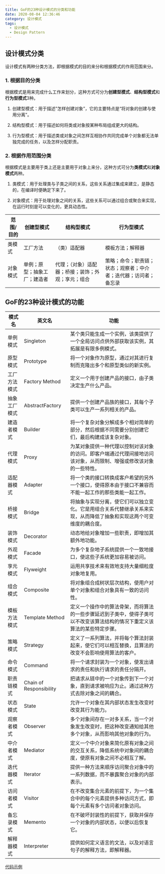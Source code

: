 ```yaml
---
title: GoF的23种设计模式的分类和功能
date: 2020-08-04 12:36:46
category: 设计模式
tags:
  - 设计模式
  - Design Pattern
---
```


## 设计模式分类

设计模式有两种分类方法，即根据模式的目的来分和根据模式的作用范围来分。

### 1. 根据目的分类

根据模式是用来完成什么工作来划分，这种方式可分为**创建型模式**、**结构型模式**和**行为型模式**3种。

1. 创建型模式：用于描述”怎样创建对象”，它的主要特点是“将对象的创建与使用分离”。

2. 结构型模式：用于描述如何将类或对象按某种布局组成更大的结构。

3. 行为型模式：用于描述类或对象之间怎样互相协作共同完成单个对象都无法单独完成的任务，以及怎样分配职责。

### 2. 根据作用范围分类

根据模式是主要用于类上还是主要用于对象上来分，这种方式可分为**类模式**和**对象模式**两种。

1. 类模式：用于处理类与子类之间的关系，这些关系通过集成来建立，是静态的，在编译时便确定下来了。

2. 对象模式：用于处理对象之间的关系，这些关系可以通过组合或聚合来实现，在运行时刻是可以变化的，更具动态性。

|范围/目的|创建型模式|结构型模式|行为型模式|
|---|---|---|---|
|类模式|工厂方法|（类）适配器|模板方法；解释器|
|对象模式|单例；原型；抽象工厂；建造者|代理；（对象）适配器；桥接；装饰；外观；享元；组合|策略；命令；职责链；状态；观察者；中介者；迭代器；访问者；备忘录|

## GoF的23种设计模式的功能

|模式名|英文名|功能|
|---|---|---|
|单例模式|Singleton|某个类只能生成一个实例，该类提供了一个全局访问点供外部获取该实例，其拓展是有限多例模式。|
|原型模式|Prototype|将一个对象作为原型，通过对其进行复制而克隆出多个和原型类似的新实例。|
|工厂方法模式|Factory Method|定义一个用于创建产品的接口，由子类决定生产什么产品。|
|抽象工厂模式|AbstractFactory|提供一个创建产品族的接口，其每个子类可以生产一系列相关的产品。|
|建造者模式|Builder|将一个复杂对象分解成多个相对简单的部分，然后根据不同需要分别创建它们，最后构建成该复杂对象。|
|代理模式|Proxy|为某对象提供一种代理以控制对该对象的访问。即客户端通过代理间接地访问该对象，从而限制、增强或修改该对象的一些特性。|
|适配器模式|Adapter|将一个类的接口转换成客户希望的另外一个接口，使得原本由于接口不兼容而不能一起工作的那些类能一起工作。|
|桥接模式|Bridge|将抽象与实现分离，使它们可以独立变化。它是用组合关系代替继承关系来实现，从而降低了抽象和实现这两个可变维度的耦合度。|
|装饰模式|Decorator|动态地给对象增加一些职责，即增加其额外地功能。|
|外观模式|Facade|为多个复杂地子系统提供一个一致地接口，使这些子系统更加容易被访问。|
|享元模式|Flyweight|运用共享技术来有效地支持大量细粒度对象地复用。|
|组合模式|Composite|将对象组合成树状层次结构，使用户对单个对象和组合对象具有一致的访问性。|
|模板方法模式|Template Method|定义一个操作中的算法骨架，而将算法的一些步骤延迟到子类中，使得子类可以不改变该算法结构的情况下重定义该算法的某些特定步骤。|
|策略模式|Strategy|定义了一系列算法，并将每个算法封装起来，使它们可以相互替换，且算法的改变不会影响使用算法的客户。|
|命令模式|Command|将一个请求封装为一个对象，使发出请求的责任和执行请求的责任分隔开。|
|职责链模式|Chain of Responsibility|把请求从链中的一个对象传到下一个对象，直到请求被响应为止。通过这种方式去除对象之间的耦合。|
|状态模式|State|允许一个对象在其内部状态发生改变时改变其行为能力。|
|观察者模式|Observer|多个对象间存在一对多关系，当一个对象发生改变时，把这种改变通知给其他多个对象，从而影响其他对象的行为。|
|中介者模式|Mediator|定义一个中介对象来简化原有对象之间的交互关系，降低系统中对象间的耦合度，使原有对象之间不必相互了解。|
|迭代器模式|Iterator|提供一种方法来顺序访问聚合对象中的一系列数据，而不暴露聚合对象的内部表示。|
|访问者模式|Visitor|在不改变集合元素的前提下，为一个集合中的每个元素提供多种访问方式，即每个元素有多个访问者对象访问。|
|备忘录模式|Memento|在不破坏封装性的前提下，获取并保存一个对象的内部状态，以便以后恢复它。|
|解释器模式|Interpreter|提供如何定义语言的文法，以及对语言句子的解释方法，即解释器。|

[代码示例](https://github.com/yupaits/study-java/blob/master/src/main/java/designpattern)